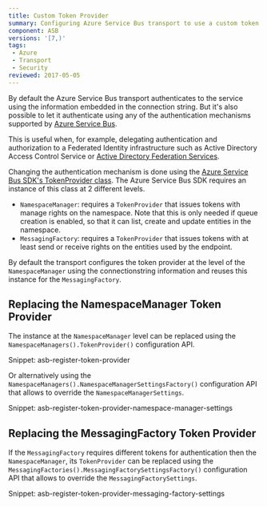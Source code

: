 ```yaml
---
title: Custom Token Provider
summary: Configuring Azure Service Bus transport to use a custom token provider for authentication
component: ASB
versions: '[7,)'
tags:
 - Azure
 - Transport
 - Security
reviewed: 2017-05-05
---
```


By default the Azure Service Bus transport authenticates to the service using the information embedded in the connection string. But it's also possible to let it authenticate using any of the authentication mechanisms supported by [Azure Service Bus](https://docs.microsoft.com/en-us/azure/service-bus-messaging/service-bus-authentication-and-authorization).

This is useful when, for example, delegating authentication and authorization to a Federated Identity infrastructure such as Active Directory Access Control Service or [Active Directory Federation Services](https://technet.microsoft.com/en-us/windows).

Changing the authentication mechanism is done using the [Azure Service Bus SDK's TokenProvider class](https://docs.microsoft.com/en-us/dotnet/api/microsoft.servicebus.tokenprovider). The Azure Service Bus SDK requires an instance of this class at 2 different levels.

 * `NamespaceManager`: requires a `TokenProvider` that issues tokens with manage rights on the namespace. Note that this is only needed if queue creation is enabled, so that it can list, create and update entities in the namespace.
 * `MessagingFactory`: requires a `TokenProvider` that issues tokens with at least send or receive rights on the entities used by the endpoint.

By default the transport configures the token provider at the level of the `NamespaceManager` using the connectionstring information and reuses this instance for the `MessagingFactory`.


## Replacing the NamespaceManager Token Provider

The instance at the `NamespaceManager` level can be replaced using the `NamespaceManagers().TokenProvider()` configuration API.

Snippet: asb-register-token-provider

Or alternatively using the `NamespaceManagers().NamespaceManagerSettingsFactory()` configuration API that allows to override the `NamespaceManagerSettings`.

Snippet: asb-register-token-provider-namespace-manager-settings


## Replacing the MessagingFactory Token Provider

If the `MessagingFactory` requires different tokens for authentication then the `NamespaceManager`, its `TokenProvider` can be replaced using the `MessagingFactories().MessagingFactorySettingsFactory()` configuration API that allows to override the `MessagingFactorySettings`.

Snippet: asb-register-token-provider-messaging-factory-settings
